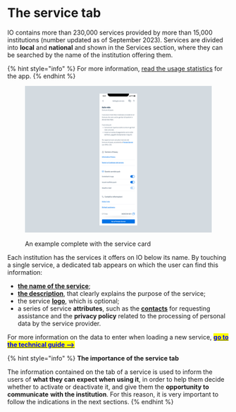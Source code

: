 # The service tab

IO contains more than 230,000 services provided by more than 15,000 institutions (number updated as of September 2023). Services are divided into **local** and **national** and shown in the Services section, where they can be searched by the name of the institution offering them.

{% hint style="info" %}
For more information, [read the usage statistics](https://io.italia.it/dashboard) for the app.
{% endhint %}

<figure><img src="../../.gitbook/assets/asilonido.png" alt="An example of a complete service card screen on the IO app"><figcaption><p>An example complete with the service card</p></figcaption></figure>

Each institution has the services it offers on IO below its name. By touching a single service, a dedicated tab appears on which the user can find this information:

* [**the name of the service**](name-of-the-service.md);
* [**the description**](description.md), that clearly explains the purpose of the service;
* the service [**logo**](logo.md), which is optional;
* a series of service **attributes**, such as the [**contacts**](../../appendix/contacts.md) for requesting assistance and the **privacy policy** related to the processing of personal data by the service provider. 

For more information on the data to enter when loading a new service, [<mark style="color:blue;">**go to the technical guide -->**</mark>](http://127.0.0.1:5000/s/coSKRte21UjDBRWKLtEs/funzionalita/creare-un-servizio/dati-obbligatori) 

{% hint style="info" %}
**The importance of the service tab**

The information contained on the tab of a service is used to inform the users of **what they can expect when using it**, in order to help them decide whether to activate or deactivate it, and give them the **opportunity to communicate** **with the institution**. For this reason, it is very important to follow the indications in the next sections.
{% endhint %}